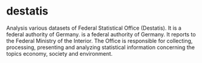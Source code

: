 # destatis
Analysis various datasets of Federal Statistical Office (Destatis). It is a federal authority of Germany.  is a federal authority of Germany. It reports to the Federal Ministry of the Interior. The Office is responsible for collecting, processing, presenting and analyzing statistical information concerning the topics economy, society and environment.
